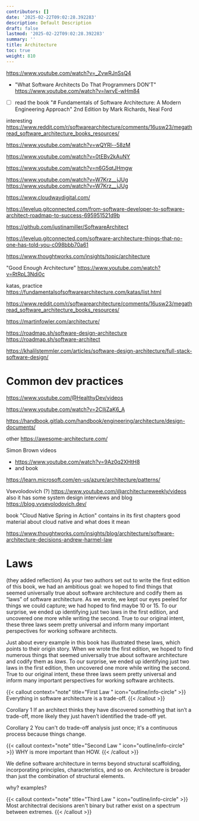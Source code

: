 ```yaml
---
contributors: []
date: '2025-02-22T09:02:28.392283'
description: Default Description
draft: false
lastmod: '2025-02-22T09:02:28.392283'
summary: ''
title: Architecture
toc: true
weight: 810
---
```



https://www.youtube.com/watch?v=_ZvwRJnSsQ4

- "What Software Architects Do That Programmers DON'T" <https://www.youtube.com/watch?v=IwrvE-wHm84>

- [ ] read the book "# Fundamentals of Software Architecture: A Modern Engineering Approach" 2nd Edition by Mark Richards, Neal Ford

interesting 
<https://www.reddit.com/r/softwarearchitecture/comments/16usw23/megathread_software_architecture_books_resources/>

https://www.youtube.com/watch?v=wQYRl--58zM

https://www.youtube.com/watch?v=0tEBv2kAuNY

https://www.youtube.com/watch?v=n6G5qtJHmgw

https://www.youtube.com/watch?v=W7Krz__jJUg
https://www.youtube.com/watch?v=W7Krz__jJUg

https://www.cloudwaydigital.com/

https://levelup.gitconnected.com/from-software-developer-to-software-architect-roadmap-to-success-695951521d9b

https://github.com/justinamiller/SoftwareArchitect

https://levelup.gitconnected.com/software-architecture-things-that-no-one-has-told-you-c098bbb70a61

https://www.thoughtworks.com/insights/topic/architecture

"Good Enough Architecture"
<https://www.youtube.com/watch?v=RtRpL3Ndi0c>

katas, practice
<https://fundamentalsofsoftwarearchitecture.com/katas/list.html>

https://www.reddit.com/r/softwarearchitecture/comments/16usw23/megathread_software_architecture_books_resources/

https://martinfowler.com/architecture/

https://roadmap.sh/software-design-architecture
https://roadmap.sh/software-architect

https://khalilstemmler.com/articles/software-design-architecture/full-stack-software-design/




# Common dev practices

<https://www.youtube.com/@HealthyDev/videos>

<https://www.youtube.com/watch?v=2ClljZaK6_A>

<https://handbook.gitlab.com/handbook/engineering/architecture/design-documents/>

other
<https://awesome-architecture.com/>

Simon Brown videos 
- <https://www.youtube.com/watch?v=9Az0q2XHtH8>
- and book

https://learn.microsoft.com/en-us/azure/architecture/patterns/

Vsevolodovich (?)
https://www.youtube.com/@architectureweekly/videos
also it has some system design interviews
and blog https://blog.vvsevolodovich.dev/

book "Cloud Native Spring in Action" contains in its first chapters good material about cloud native and what does it mean

https://www.thoughtworks.com/insights/blog/architecture/software-architecture-decisions-andrew-harmel-law



# Laws

(they added reflection)
As your two authors set out to write the first edition of this book, we had an ambitious goal: we hoped to find things that seemed universally true about software architecture and codify them as “laws” of software architecture. As we wrote, we kept our eyes peeled for things we could capture; we had hoped to find maybe 10 or 15. To our surprise, we ended up identifying just two laws in the first edition, and uncovered one more while writing the second. True to our original intent, these three laws seem pretty universal and inform many important perspectives for working software architects. 

Just about every example in this book has illustrated these laws, which points to their origin story. When we wrote the first edition, we hoped to find numerous things that seemed universally true about software architecture and codify them as _laws_. To our surprise, we ended up identifying just two laws in the first edition, then uncovered one more while writing the second. True to our original intent, these three laws seem pretty universal and inform many important perspectives for working software architects.


{{< callout context="note" title="First Law " icon="outline/info-circle" >}}
Everything in software architecture is a trade-off.
{{< /callout >}}

Corollary 1
If an architect thinks they have discovered something that isn’t a trade-off, more likely they just haven’t identified the trade-off yet.

Corollary 2
You can't do trade-off analysis just once; it's a continuous process because things change.

{{< callout context="note" title="Second Law " icon="outline/info-circle" >}}
WHY is more important than HOW.
{{< /callout >}}

We define software architecture in terms beyond structural scaffolding, incorporating principles, characteristics, and so on. Architecture is broader than just the combination of structural elements.

why? examples?

{{< callout context="note" title="Third Law " icon="outline/info-circle" >}}
Most architectral decisions aren't binary but rather exist on a spectrum between extremes.
{{< /callout >}}




